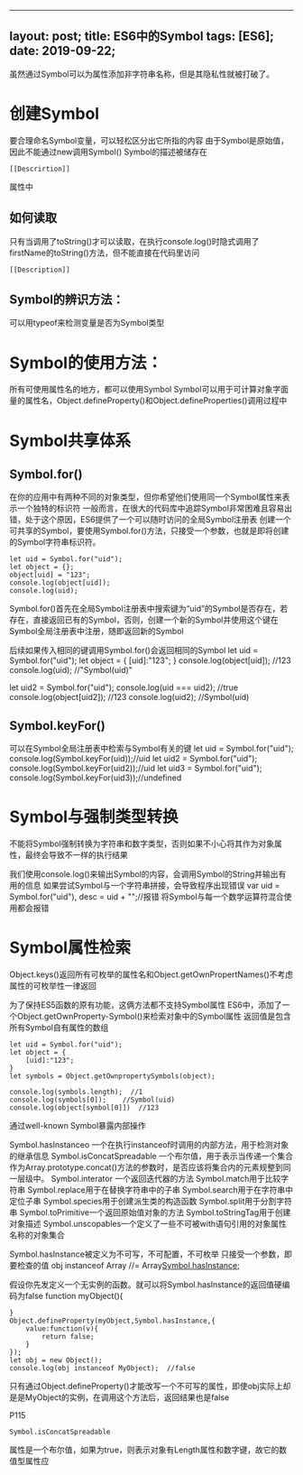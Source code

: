 --- 
layout: post;
title: ES6中的Symbol
tags: [ES6];
date: 2019-09-22;
----

虽然通过Symbol可以为属性添加非字符串名称，但是其隐私性就被打破了。
# 创建Symbol

要合理命名Symbol变量，可以轻松区分出它所指的内容
由于Symbol是原始值，因此不能通过new调用Symbol()
Symbol的描述被储存在

    [[Descrirtion]]

属性中

## 如何读取

只有当调用了toString()才可以读取，在执行console.log()时隐式调用了firstName的toString()方法，但不能直接在代码里访问

    [[Description]]

## Symbol的辨识方法：

可以用typeof来检测变量是否为Symbol类型

# Symbol的使用方法：

所有可使用属性名的地方，都可以使用Symbol
Symbol可以用于可计算对象字面量的属性名，Object.defineProperty()和Object.defineProperties()调用过程中


# Symbol共享体系

## Symbol.for()
在你的应用中有两种不同的对象类型，但你希望他们使用同一个Symbol属性来表示一个独特的标识符
一般而言，在很大的代码库中追踪Symbol非常困难且容易出错，处于这个原因，ES6提供了一个可以随时访问的全局Symbol注册表
创建一个可共享的Symbol，要使用Symbol.for()方法，只接受一个参数，也就是即将创建的Symbol字符串标识符。

    let uid = Symbol.for("uid");
    let object = {};
    object[uid] = "123";
    console.log(object[uid]);
    console.log(uid);

Symbol.for()首先在全局Symbol注册表中搜索键为“uid”的Symbol是否存在，若存在，直接返回已有的Symbol，否则，创建一个新的Symbol并使用这个键在Symbol全局注册表中注册，随即返回新的Symbol

后续如果传入相同的键调用Symbol.for()会返回相同的Symbol
let uid = Symbol.for("uid");
let object = {
    [uid]:"123";
}
console.log(object[uid]); //123
console.log(uid);  //"Symbol(uid)"

let uid2 = Symbol.for("uid");
console.log(uid === uid2); //true
console.log(object[uid2]);  //123
console.log(uid2);  //Symbol(uid)

## Symbol.keyFor()

可以在Symbol全局注册表中检索与Symbol有关的键
let uid = Symbol.for("uid");
console.log(Symbol.keyFor(uid));//uid
let uid2 = Symbol.for("uid");
console.log(Symbol.keyFor(uid2));//uid
let uid3 = Symbol.for("uid");
console.log(Symbol.keyFor(uid3));//undefined


# Symbol与强制类型转换

不能将Symbol强制转换为字符串和数字类型，否则如果不小心将其作为对象属性，最终会导致不一样的执行结果

我们使用console.log()来输出Symbol的内容，会调用Symbol的String并输出有用的信息
如果尝试Symbol与一个字符串拼接，会导致程序出现错误
var uid = Symbol.for("uid"),
    desc = uid + "";//报错
将Symbol与每一个数学运算符混合使用都会报错

# Symbol属性检索

Object.keys()返回所有可枚举的属性名和Object.getOwnPropertNames()不考虑属性的可枚举性一律返回

为了保持ES5函数的原有功能，这俩方法都不支持Symbol属性
ES6中，添加了一个Object.getOwnProperty-Symbol()来检索对象中的Symbol属性
返回值是包含所有Symbol自有属性的数组

    let uid = Symbol.for("uid");
    let object = {
        [uid]:"123";
    }
    let symbols = Object.getOwnpropertySymbols(object);

    console.log(symbols.length);  //1
    console.log(symbols[0]);    //Symbol(uid)
    console.log(object[symbol[0]])  //123

通过well-known Symbol暴露内部操作

Symbol.hasInstanceo 一个在执行instanceof时调用的内部方法，用于检测对象的继承信息
Symbol.isConcatSpreadable 一个布尔值，用于表示当传递一个集合作为Array.prototype.concat()方法的参数时，是否应该将集合内的元素规整到同一层级中。
Symbol.interator 一个返回迭代器的方法
Symbol.match用于比较字符串
Symbol.replace用于在替换字符串中的子串
Symbol.search用于在字符串中定位子串
Symbol.species用于创建派生类的构造函数
Symbol.split用于分割字符串
Symbol.toPrimitive一个返回原始值对象的方法
Symbol.toStringTag用于创建对象描述
Symbol.unscopables一个定义了一些不可被with语句引用的对象属性名称的对象集合

Symbol.hasInstance被定义为不可写，不可配置，不可枚举
只接受一个参数，即要检查的值
obj instanceof Array  //=  Array[Symbol.hasInstance](obj);


假设你先发定义一个无实例的函数。就可以将Symbol.hasInstance的返回值硬编码为false
    function myObject(){

    }
    Object.defineProperty(myObject,Symbol.hasInstance,{
        value:function(v){
            return false;
        }
    });
    let obj = new Object();
    console.log(obj instanceof MyObject);  //false

只有通过Object.defineProperty()才能改写一个不可写的属性，即使obj实际上却是是MyObject的实例，在调用这个方法后，返回结果也是false

P115

    Symbol.isConcatSpreadable

属性是一个布尔值，如果为true，则表示对象有Length属性和数字键，故它的数值型属性应
